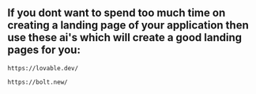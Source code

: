 ## If you dont want to spend too much time on creating a landing page of your application then use these ai's which will create a good landing pages for you:

```link
https://lovable.dev/
```

```link
https://bolt.new/
```